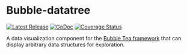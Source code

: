 # Bubble-datatree

<p>
  <a href="https://github.com/Evertras/bubble-data-tree/releases"><img src="https://img.shields.io/github/release/Evertras/bubble-data-tree.svg" alt="Latest Release"></a>
  <a href="https://pkg.go.dev/github.com/evertras/bubble-data-tree/datatree?tab=doc"><img src="https://godoc.org/github.com/golang/gddo?status.svg" alt="GoDoc"></a>
  <a href='https://coveralls.io/github/Evertras/bubble-data-tree?branch=main'><img src='https://coveralls.io/repos/github/Evertras/bubble-data-tree/badge.svg?branch=main&hash=abcd' alt='Coverage Status'/></a>
</p>

A data visualization component for the 
[Bubble Tea framework](https://github.com/charmbracelet/bubbletea) that can
display arbitrary data structures for exploration.
